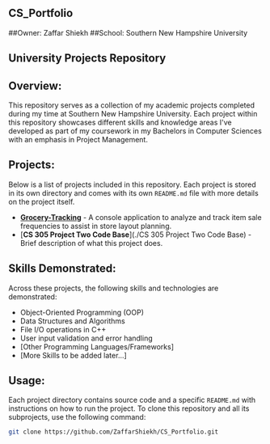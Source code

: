 ## CS_Portfolio

##Owner: Zaffar Shiekh
##School: Southern New Hampshire University

## University Projects Repository

## Overview:
This repository serves as a collection of my academic projects completed during my time at Southern New Hampshire University. Each project within this repository showcases different skills and knowledge areas I've developed as part of my coursework in my Bachelors in Computer Sciences with an emphasis in Project Management.

## Projects:
Below is a list of projects included in this repository. Each project is stored in its own directory and comes with its own `README.md` file with more details on the project itself.

- [**Grocery-Tracking**](./Grocery-Tracking) - A console application to analyze and track item sale frequencies to assist in store layout planning.
- [**CS 305 Project Two Code Base**](./CS 305 Project Two Code Base) - Brief description of what this project does.

[//]: # (New Projects to be added.)

## Skills Demonstrated:
Across these projects, the following skills and technologies are demonstrated:
-	Object-Oriented Programming (OOP)
-	Data Structures and Algorithms
-	File I/O operations in C++
-	User input validation and error handling
-	[Other Programming Languages/Frameworks]
-	[More Skills to be added later...]

## Usage:
Each project directory contains source code and a specific `README.md` with instructions on how to run the project. To clone this repository and all its subprojects, use the following command:

```bash
git clone https://github.com/ZaffarShiekh/CS_Portfolio.git
